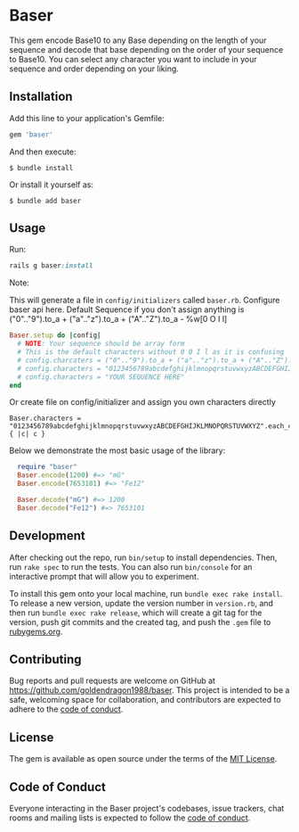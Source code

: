 # Baser
This gem encode Base10 to any Base depending on the length of your sequence and decode that base depending on the order of your sequence to Base10.
You can select any character you want to include in your sequence and order depending on your liking.

## Installation

Add this line to your application's Gemfile:

```ruby
gem 'baser'
```

And then execute:

    $ bundle install

Or install it yourself as:

    $ bundle add baser

## Usage

Run:
```ruby
rails g baser:install
```

Note:

  This will generate a file in `config/initializers` called `baser.rb`. Configure baser api here.
  Default Sequence if you don't assign anything is ("0".."9").to_a + ("a".."z").to_a + ("A".."Z").to_a - %w[0 O I l]

```ruby
Baser.setup do |config|
  # NOTE: Your sequence should be array form
  # This is the default characters without 0 0 I l as it is confusing
  # config.charcaters = ("0".."9").to_a + ("a".."z").to_a + ("A".."Z").to_a - %w[0 O I l]
  # config.characters = "0123456789abcdefghijklmnopqrstuvwxyzABCDEFGHIJKLMNOPQRSTUVWXYZ".each_char.map { |c| c }
  # config.characters = "YOUR SEQUENCE HERE"
end
```

Or create file on config/initializer and assign you own characters directly
```
Baser.characters = "0123456789abcdefghijklmnopqrstuvwxyzABCDEFGHIJKLMNOPQRSTUVWXYZ".each_char.map { |c| c }
```

Below we demonstrate the most basic usage of the library:
```ruby
  require "baser"
  Baser.encode(1200) #=> "mG"
  Baser.encode(7653101) #=> "Fe12"

  Baser.decode("mG") #=> 1200
  Baser.decode("Fe12") #=> 7653101
```

## Development

After checking out the repo, run `bin/setup` to install dependencies. Then, run `rake spec` to run the tests. You can also run `bin/console` for an interactive prompt that will allow you to experiment.

To install this gem onto your local machine, run `bundle exec rake install`. To release a new version, update the version number in `version.rb`, and then run `bundle exec rake release`, which will create a git tag for the version, push git commits and the created tag, and push the `.gem` file to [rubygems.org](https://rubygems.org).

## Contributing

Bug reports and pull requests are welcome on GitHub at https://github.com/goldendragon1988/baser. This project is intended to be a safe, welcoming space for collaboration, and contributors are expected to adhere to the [code of conduct](https://github.com/goldendragon1988/baser/blob/master/CODE_OF_CONDUCT.md).

## License

The gem is available as open source under the terms of the [MIT License](https://opensource.org/licenses/MIT).

## Code of Conduct

Everyone interacting in the Baser project's codebases, issue trackers, chat rooms and mailing lists is expected to follow the [code of conduct](https://github.com/goldendragon1988/baser/blob/master/CODE_OF_CONDUCT.md).
